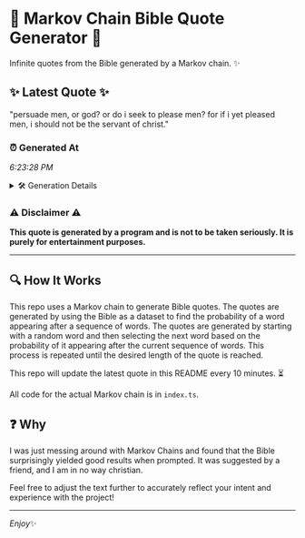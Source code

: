 # 📖 Markov Chain Bible Quote Generator 📖

Infinite quotes from the Bible generated by a Markov chain. ✨

## ✨ Latest Quote ✨
"persuade men, or god? or do i seek to please men? for if i yet pleased men, i should not be the servant of christ."

### ⏰ Generated At
*6:23:28 PM*

<details>
    <summary>🛠️ Generation Details</summary>
    <p>
        <strong>🌱 Seed:</strong> persuade<br>
        <strong>🔄 Iterations:</strong> 24<br>
        <strong>📜 Context History:</strong><br>[ persuade ]: men,<br>[ persuade, men, ]: or<br>[ persuade, men,, or ]: god?<br>[ persuade, men,, or, god? ]: or<br>[ persuade, men,, or, god?, or ]: do<br>[ persuade, men,, or, god?, or, do ]: i<br>[ men,, or, god?, or, do, i ]: seek<br>[ or, god?, or, do, i, seek ]: to<br>[ god?, or, do, i, seek, to ]: please<br>[ or, do, i, seek, to, please ]: men?<br>[ do, i, seek, to, please, men? ]: for<br>[ i, seek, to, please, men?, for ]: if<br>[ seek, to, please, men?, for, if ]: i<br>[ to, please, men?, for, if, i ]: yet<br>[ please, men?, for, if, i, yet ]: pleased<br>[ men?, for, if, i, yet, pleased ]: men,<br>[ for, if, i, yet, pleased, men, ]: i<br>[ if, i, yet, pleased, men,, i ]: should<br>[ i, yet, pleased, men,, i, should ]: not<br>[ yet, pleased, men,, i, should, not ]: be<br>[ pleased, men,, i, should, not, be ]: the<br>[ men,, i, should, not, be, the ]: servant<br>[ i, should, not, be, the, servant ]: of<br>[ should, not, be, the, servant, of ]: christ.<br>
    </p>
</details>

### ⚠️ Disclaimer ⚠️
**This quote is generated by a program and is not to be taken seriously. It is purely for entertainment purposes.**

---

## 🔍 How It Works

This repo uses a Markov chain to generate Bible quotes. The quotes are generated by using the Bible as a dataset to find the probability of a word appearing after a sequence of words. The quotes are generated by starting with a random word and then selecting the next word based on the probability of it appearing after the current sequence of words. This process is repeated until the desired length of the quote is reached.

This repo will update the latest quote in this README every 10 minutes. ⏳

All code for the actual Markov chain is in `index.ts`.

## ❓ Why

I was just messing around with Markov Chains and found that the Bible surprisingly yielded good results when prompted. 
It was suggested by a friend, and I am in no way christian.

Feel free to adjust the text further to accurately reflect your intent and experience with the project!

---

*Enjoy*✨
